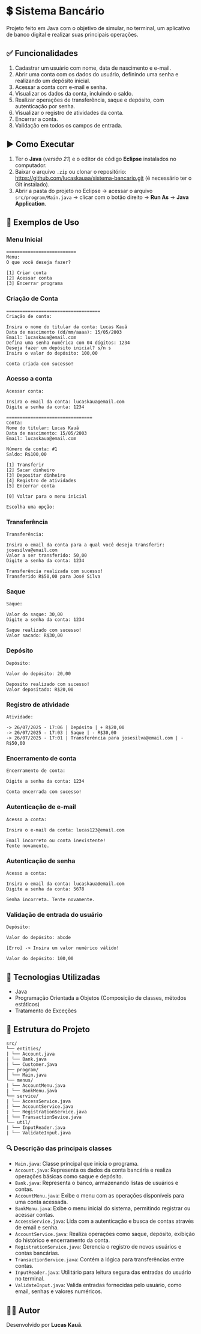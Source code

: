 # 💲 Sistema Bancário

Projeto feito em Java com o objetivo de simular, no terminal, um aplicativo de banco digital e realizar suas principais operações.

## ✅ Funcionalidades

1. Cadastrar um usuário com nome, data de nascimento e e-mail.  
2. Abrir uma conta com os dados do usuário, definindo uma senha e realizando um depósito inicial.  
3. Acessar a conta com e-mail e senha.  
4. Visualizar os dados da conta, incluindo o saldo.  
5. Realizar operações de transferência, saque e depósito, com autenticação por senha.  
6. Visualizar o registro de atividades da conta.  
7. Encerrar a conta.
8. Validação em todos os campos de entrada.

 ## ▶️ Como Executar

1. Ter o **Java** (*versão 21*) e o editor de código **Eclipse** instalados no computador.  
2. Baixar o arquivo `.zip` ou clonar o repositório: https://github.com/lucaskauaa/sistema-bancario.git (é necessário ter o Git instalado).  
3. Abrir a pasta do projeto no Eclipse → acessar o arquivo `src/program/Main.java` → clicar com o botão direito → **Run As** → **Java Application**.

## 🧪 Exemplos de Uso

### Menu Inicial

```
==========================
Menu:
O que você deseja fazer?

[1] Criar conta
[2] Acessar conta
[3] Encerrar programa

```

### Criação de Conta

```
===================================
Criação de conta:

Insira o nome do titular da conta: Lucas Kauã
Data de nascimento (dd/mm/aaaa): 15/05/2003
Email: lucaskaua@email.com
Defina uma senha numérica com 04 dígitos: 1234
Deseja fazer um depósito inicial? s/n s
Insira o valor do depósito: 100,00

Conta criada com sucesso!
```

### Acesso a conta

```
Acessar conta:

Insira o email da conta: lucaskaua@email.com
Digite a senha da conta: 1234

================================
Conta: 
Nome do titular: Lucas Kauã
Data de nascimento: 15/05/2003
Email: lucaskaua@email.com

Número da conta: #1
Saldo: R$100,00

[1] Transferir
[2] Sacar dinheiro
[3] Depositar dinheiro
[4] Registro de atividades
[5] Encerrar conta

[0] Voltar para o menu inicial

Escolha uma opção: 
```

### Transferência

```
Transferência:

Insira o email da conta para a qual você deseja transferir: josesilva@email.com
Valor a ser transferido: 50,00
Digite a senha da conta: 1234

Transferência realizada com sucesso!
Transferido R$50,00 para José Silva
```

### Saque

```
Saque:

Valor do saque: 30,00
Digite a senha da conta: 1234

Saque realizado com sucesso!
Valor sacado: R$30,00
```

### Depósito

```
Depósito:

Valor do depósito: 20,00

Deposito realizado com sucesso!
Valor depositado: R$20,00
```

### Registro de atividade

```
Atividade:

-> 26/07/2025 - 17:06 | Depósito | + R$20,00
-> 26/07/2025 - 17:03 | Saque | - R$30,00
-> 26/07/2025 - 17:01 | Transferência para josesilva@email.com | - R$50,00
```

### Encerramento de conta

```
Encerramento de conta:

Digite a senha da conta: 1234

Conta encerrada com sucesso!
```

### Autenticação de e-mail

```
Acesso a conta:

Insira o e-mail da conta: lucas123@email.com

Email incorreto ou conta inexistente!
Tente novamente.
```

### Autenticação de senha

```
Acesso a conta:

Insira o email da conta: lucaskaua@email.com
Digite a senha da conta: 5678

Senha incorreta. Tente novamente.
```

### Validação de entrada do usuário

```
Depósito:

Valor do depósito: abcde

[Erro] -> Insira um valor numérico válido!

Valor do depósito: 100,00
```

## 🧠 Tecnologias Utilizadas

- Java  
- Programação Orientada a Objetos (Composição de classes, métodos estáticos)
- Tratamento de Exceções

## 📁 Estrutura do Projeto

```
src/
└── entities/
| └── Account.java
| └── Bank.java
| └── Customer.java
├── program/
│ └── Main.java
└── menus/
| └── AccountMenu.java
| └── BankMenu.java
└── service/
| └── AccessService.java
| └── AccountService.java
| └── RegistrationService.java
| └── TransactionSevice.java
└── util/
| └── InputReader.java
| └── ValidateInput.java
```

### 🔍 Descrição das principais classes

- `Main.java`: Classe principal que inicia o programa.
- `Account.java`: Representa os dados da conta bancária e realiza operações básicas como saque e depósito.
- `Bank.java`: Representa o banco, armazenando listas de usuários e contas.
- `AccountMenu.java`: Exibe o menu com as operações disponíveis para uma conta acessada.
- `BankMenu.java`: Exibe o menu inicial do sistema, permitindo registrar ou acessar contas.
- `AccessService.java`: Lida com a autenticação e busca de contas através de email e senha.
- `AccountService.java`: Realiza operações como saque, depósito, exibição do histórico e encerramento da conta.
- `RegistrationService.java`: Gerencia o registro de novos usuários e contas bancárias.
- `TransactionService.java`: Contém a lógica para transferências entre contas.
- `InputReader.java`: Utilitário para leitura segura das entradas do usuário no terminal.
- `ValidateInput.java`: Valida entradas fornecidas pelo usuário, como email, senhas e valores numéricos.


## 🧑‍💻 Autor

Desenvolvido por **Lucas Kauã**.
